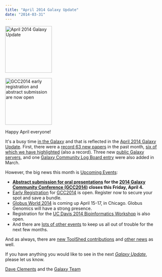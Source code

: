 ```yaml
---
title: "April 2014 Galaxy Update"
date: "2014-03-31"
---
```

<div class='right'>
<a href='/src/galaxy-updates/2014-04/index.md'><img src="/src/images/logos/GalaxyUpdate200.png" alt="April 2014 Galaxy Update" width=150 /></a>
<br /><br />
<a href='/src/galaxy-updates/2014-04/index.md#gcc2014-june-30---july-2-baltimore'><img src="/src/images/logos/GCC2014LogoWide200.png" alt="GCC2014 early registration and abstract submission are now open" width="150" /></a>
</div>

Happy April everyone!  

It's a busy time [in the Galaxy](/src/galaxy-updates/2014-04/index.md) and that is reflected in the [April 2014 Galaxy Update](/src/galaxy-updates/2014-04/index.md).  First, there were a [record 63 new papers](/src/galaxy-updates/2014-04/index.md#new-papers) in the past month, [six of which we have highlighted](/src/galaxy-updates/2014-04/index.md#new-papers) (also a record).  Three new [public Galaxy servers](/src/galaxy-updates/2014-04/index.md#new-public-servers), and one [Galaxy Community Log Board entry](/src/galaxy-updates/2014-04/index.md#galaxy-community-hubs) were also added in March.

However, the big news this month is [Upcoming Events](/src/galaxy-updates/2014-04/index.md#events):

* **[Abstract submission for oral presentations](/src/galaxy-updates/2014-04/index.md#oral-presentation-abstract-submission-closes-april-4) for the [2014 Galaxy Community Conference (GCC2014)](/src/galaxy-updates/2014-04/index.md#gcc2014-june-30---july-2-baltimore) closes this Friday, April 4.**
* [Early Registration](/src/galaxy-updates/2014-04/index.md#registration-is-open) for [GCC2014](/src/galaxy-updates/2014-04/index.md#gcc2014-june-30---july-2-baltimore) is open. Register now to secure your spot and save a bundle.
* [Globus World 2014](/src/galaxy-updates/2014-04/index.md#globus-world-2014) is coming up April 15-17, in Chicago.  Globus Genomics will have a strong presence.
* Registration for the [UC Davis 2014 Bioinformatics Workshop](/src/galaxy-updates/2014-04/index.md#uc-davis-2014-bioinformatics-workshop) is also open.
* And there are [lots of other events](/src/galaxy-updates/2014-04/index.md#other-events) to keep us all out of trouble for the next few months.

And as always, there are [new ToolShed contributions](/src/galaxy-updates/2014-04/index.md#toolshed-contributions) and [other news](/src/galaxy-updates/2014-04/index.md#other-news) as well.

If you have anything you would like to see in the next *[Galaxy Update](/galaxy-updates/)*, please let us know.

[Dave Clements](/people/dave-clements/) and the [Galaxy Team](/src/galaxy-team/)

